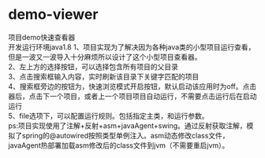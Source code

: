 # demo-viewer
项目demo快速查看器<br/>开发运行环境java1.8
1、项目实现为了解决因为各种java类的小型项目运行查看，但是一波又一波导入十分麻烦所以设计了这个小型项目查看器。<br/>
2、左上方的选择按钮，可以选择包含所有项目的父目录<br/>
3、点击搜索框输入内容，实时刷新该目录下关键字匹配的项目<br/>
4、搜索框旁边的按钮为，快速浏览模式开启按钮，默认启动该应用时为off。点击器后，点击下一个项目，或者上一个项目项目自动运行，不需要点击运行后在启动运行<br/>
5、file选项下，可以配置运行规则。包括指定主类，和运行参数。<br/>
ps:项目实现使用了注解+反射+asm+javaAgent+swing。通过反射获取注解，模拟了spring的@autowired按照类型单例注入。asm动态修改class文件，javaAgent热部署加载asm修改后的class文件到jvm（不需要重启jvm）。<br/>
